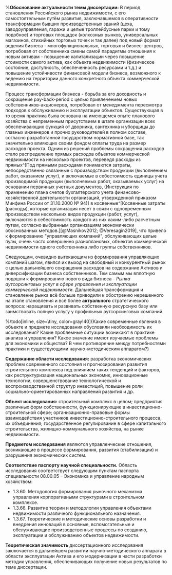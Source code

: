 %**Обоснование актуальности темы диссертации:**
В период становления Российского рынка недвижимости, с его самостоятельным путём развития, заключавшемся в оперативности трансформации бывших производственных зданий (цеха, заводоуправления, гаражи и целые троллейбусные парки и тому подобное) и торговых площадок (колхозных рынков, универсальных магазинов, стихийных торговых точек и так далее) под новый формат ведения бизнеса - многофункциональных, торговых и бизнес-центров, потребовал от собственника смены самой парадигмы отношения к новым активам - повышение капитализации через повышение стоимости самого актива, как объекта недвижимости (физическое состояние, доступность, обеспеченность ресурсами и т.д.) и повышение устойчивости финансовой модели бизнеса, возможного к ведению на территории данного конкретного объекта коммерческой недвижимости.

Процесс трансформации бизнеса - борьба за его доходность и сокращение pay-back-period с целью привлечением новых собственников-акционеров, потребовал от менеджмента пересмотра подходов к обслуживанию и эксплуатации объектов. Существующая в то время практика была основана на имеющемся опыте планового хозяйства с непременным присутствием в штате организации всех обеспечивающих функций от дворника, сантехника и уборщицы до главных инженеров и прочих руководителей в полном составе, согласно разработанной государством нормативной базе, так значительно влияющих своим фондом оплаты труда на размер расходов проекта. Одним из решений проблемы сокращения расходов стало распределение прямых расходов объектов коммерческой недвижимости на несколько проектов, переведя расходы из прямых^[Под прямыми расходами понимаются затраты, непосредственно связанные с производством продукции (выполнением работ, оказанием услуг), и включаемые в себестоимость единицы учета производимой продукции (выполняемых работ, оказываемых услуг) на основании первичных учетных документов, (Инструкция по применению плана счетов бухгалтерского учета финансово-хозяйственной деятельности организаций, утвержденной приказом Минфина России от 31.10.2000 № 94)] в косвенные^[Косвенные затраты (расходы), которые организация несет в связи с одновременным производством нескольких видов продукции (работ, услуг), включаются в себестоимость каждого из них каким-либо расчетным путем, согласно выбранным организациям экономически обоснованных методов.][@Masnikov2012; @Veresagin2019], что привело к формированию "управляющих компаний", обслуживающих целые пулы, очень часто совершенно разноплановых, объектов коммерческой недвижимости одного собственника либо группы собственников.

Следующим, очевидно вытекающим из формирования управляющих компаний шагом, явился их выход на свободный и конкурентный рынок с целью дальнейшего сокращения расходов на содержание Активов и диверсификации бизнеса собственников. Тем самым мы вплотную подошли к формированию нового вида бизнеса - _Рынка аутсорсинговых услуг в сфере управления и эксплуатации коммерческой недвижимости_. Дальнейшая трансформация и становление рынка всё больше приводили к обострению нерешенного на этапе становления и всё более **актуального** стратегического вопроса: наращивать и развивать собственную ресурсную базу или заимствовать полную услугу у профильных аутсорсинговых компаний.

%\todo[inline, size=\tiny, color=gray!40]{Какие современные явления в объекте и предмете исследования обусловили необходимость их исследования? Какие проблемные ситуации возникают в практике анализа и управления? Какое значение имеют изучаемые проблемы для экономики и общества? В чем противоречие между потребностями практики и существующими научно-методическим аппаратом?}

**Содержание области исследования:** разработка экономических проблем современного состояния и прогнозирования развития строительного комплекса под влиянием таких тенденций и факторов, как реструктуризация национальных экономик, инновационные технологии, совершенствование технологической и воспроизводственной структур инвестиций, повышение роли социально-ориентированных направлений развития и др.

**Объект исследования:** строительный комплекс в целом; предприятия различных форм собственности, функционирующие в инвестиционно- строительной сфере; организационно-правовые формы взаимодействия участников инвестиционно-строительного процесса, их объединения;
государственное регулирование в сфере капитального строительства, жилищно-коммунального хозяйства, на рынке недвижимости.

**Предметом исследования** являются управленческие отношения, возникающие в процессе формирования, развития (стабилизации) и разрушения экономических систем.

**Соответствие паспорту научной специальности.** Область исследования соответствует следующим пунктам паспорта специальности 08.00.05 – Экономика и управление народным хозяйством:

- 1.3.60. Методология формирования рыночного механизма управления корпоративными структурами в строительном комплексе.
- 1.3.66. Развитие теории и методологии управления объектами недвижимости различного функционального назначения.
- 1.3.67. Теоретические и методические основы разработки и внедрения инноваций в основные, вспомогательные и обслуживающие производственные процессы по созданию, эксплуатации и обслуживанию объектов недвижимости.

**Теоретическая значимость** диссертационного исследования заключается в дальнейшем развитии научно-методического аппарата в области эксплуатации Актива и его модернизации в части разработки методик управления, обеспечивающих получение новых результатов по теме диссертации.
